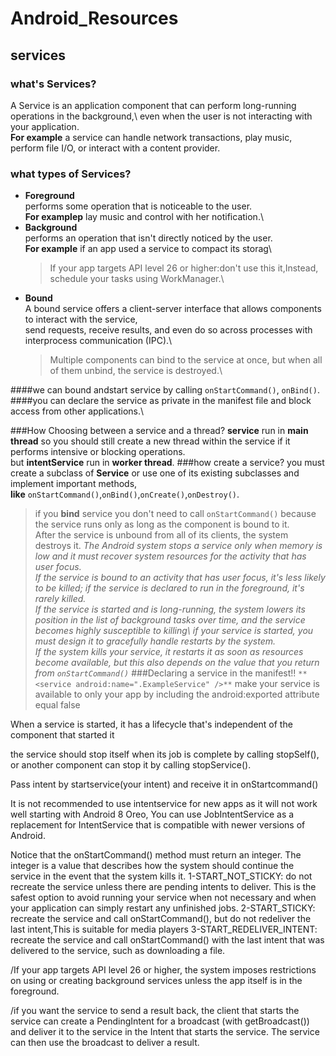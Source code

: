 # Android_Resources
## services
### what's Services?
A Service is an application component that can perform long-running operations in the background,\ even when the user is not interacting with your application.\
**For example** a service can handle network transactions, play music, perform file I/O, or interact with a content provider.
### what types of Services?
* **Foreground**\
  performs some operation that is noticeable to the user.\
  **For examplep** lay music and control with her notification.\
* **Background**\
  performs an operation that isn't directly noticed by the user.\
  **For example** if an app used a service to compact its storag\
  > If your app targets API level 26 or higher:don't use this it,Instead, schedule your tasks using WorkManager.\
* **Bound**\
  A bound service offers a client-server interface that allows components to interact with the service,\
  send requests, receive results, and even do so across processes with       interprocess communication (IPC).\
  > Multiple components can bind to the service at once, but when all of them unbind, the service is destroyed.\
  
####we can bound andstart service by calling `onStartCommand()`, `onBind()`.
####you can declare the service as private in the manifest file and block access from other applications.\

###How Choosing between a service and a thread?
**service** run in **main thread** so you should still create a new thread within the service if it performs intensive or blocking operations.\
but **intentService** run in **worker thread**.
###how create a service?
you must create a subclass of **Service** or use one of its existing subclasses and implement important methods,\
**like** `onStartCommand()`,`onBind()`,`onCreate()`,`onDestroy()`.
>if you **bind** service you don't need to call `onStartCommand()` because the service runs only as long as the component is bound to it.\
>After the service is unbound from all of its clients, the system destroys it.
>*The Android system stops a service only when memory is low and it must recover system resources for the activity that has user focus.\
>If the service is bound to an activity that has user focus, it's less likely to be killed; if the service is declared to run in the foreground, it's rarely killed.\
>If the service is started and is long-running, the system lowers its position in the list of background tasks over time, and the service becomes highly susceptible to killing\ 
>if your service is started, you must design it to gracefully handle restarts by the system.\
>If the system kills your service, it restarts it as soon as resources become available, but this also depends on the value that you return from `onStartCommand()`*
###Declaring a service in the manifest!!
`**<service android:name=".ExampleService" />**`
make your service is available to only your app by including the android:exported attribute equal false

When a service is started, it has a lifecycle that's independent of the component that started it

the service should stop itself when its job is complete by calling ‪stopSelf()‬, or another component can stop it by calling ‪stopService()‬.

Pass intent by startservice(your intent) and receive it in onStartcommand()


It is not recommended to use intentservice for new apps as it will not work well starting with Android 8 Oreo, You can use JobIntentService as a replacement for ‪IntentService‬ that is compatible with newer versions of Android.

Notice that the ‪onStartCommand()‬ method must return an integer. The integer is a value that describes how the system should continue the service in the event that the system kills it.
1-START_NOT_STICKY:
do not recreate the service unless there are pending intents to deliver. This is the safest option to avoid running your service when not necessary and when your application can simply restart any unfinished jobs.
2-START_STICKY:
recreate the service and call ‪onStartCommand()‬, but do not redeliver the last intent,This is suitable for media players
3-START_REDELIVER_INTENT:
recreate the service and call ‪onStartCommand()‬ with the last intent that was delivered to the service, such as downloading a file.

/If your app targets API level 26 or higher, the system imposes restrictions on using or creating background services unless the app itself is in the foreground.

/if you want the service to send a result back, the client that starts the service can create a ‪PendingIntent‬ for a broadcast (with ‪getBroadcast()‬) and deliver it to the service in the ‪Intent‬ that starts the service. The service can then use the broadcast to deliver a result.
